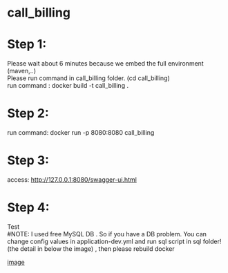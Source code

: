 # call_billing

# Step 1: 
Please wait about 6 minutes because we embed the full environment (maven,..)
</br>
Please run command in call_billing folder. (cd call_billing)
</br>
run command : docker build -t call_billing .

# Step 2:
run command: docker run -p 8080:8080 call_billing

# Step 3:
access: http://127.0.0.1:8080/swagger-ui.html

# Step 4:
Test
</br>
#NOTE:
I used free MySQL DB . So if you have a DB problem. You can change config values in application-dev.yml and run sql script in sql folder! (the detail in below the  image) , then please rebuild docker
</br>

[image](https://user-images.githubusercontent.com/26063810/203938523-81487a97-131a-47ef-9b3e-954da1054381.png)
 
